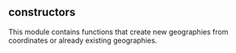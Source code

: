 ## constructors

<div class="badges"><div class="core"></div></div>

This module contains functions that create new geographies from coordinates or already existing geographies.
